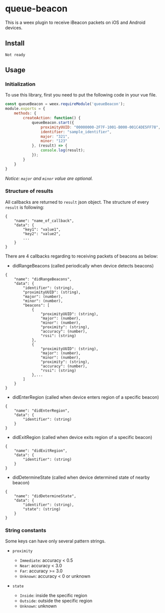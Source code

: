 # queue-beacon

This is a weex plugin to receive iBeacon packets on iOS and Android devices.

## Install

```
Not ready
```

## Usage
### Initialization
To use this library, first you need to put the following code in your vue file.

```javascript
const queueBeacon = weex.requireModule('queueBeacon');
module.exports = {
	methods: {
		createAction: function() {
			queueBeacon.start({
				proximityUUID: "00000000-2F7F-1001-B000-001C4DE5FF78",
				identifier: "sample_identifier",
				major: "321",
				minor: "123"
			}, (result) => {
				console.log(result);
			});
		}
	}
}
```
*Notice: `major` and `minor` value are optional.*

### Structure of results
All callbacks are returned to `result` json object. The structure of every `result` is following:

```
{
	"name": "name_of_callback",
	"data": {
		"key1": "value1",
		"key2": "value2",
		...
	}
}	
```

There are 4 callbacks regarding to receiving packets of beacons as below:

- didRangeBeacons (called periodically when device detects beacons)

```
{
	"name": "didRangeBeacons",
	"data": {
		"identifier": (string),
		"proximityUUID": (string),
		"major": (number),
		"minor": (number),
		"beacons": [
			{
				"proximityUUID": (string),
				"major": (number),
				"minor": (number),
				"proximity": (string),
				"accuracy": (number),
				"rssi": (string)
			},
			{
				"proximityUUID": (string),
				"major": (number),
				"minor": (number),
				"proximity": (string),
				"accuracy": (number),
				"rssi": (string)
			},...
		]
	}
}
```

- didEnterRegion (called when device enters region of a specific beacon)

```
{
	"name": "didEnterRegion",
	"data": {
		"identifier": (string)
	}
}
```

- didExitRegion (called when device exits region of a specific beacon)

```
{
	"name": "didExitRegion",
	"data": {
		"identifier": (string)
	}
}
```

- didDetermineState (called when device determined state of nearby beacon)

```
{
	"name": "didDetermineState",
	"data": {
		"identifier": (string),
		"state": (string)
	}
}
```

### String constants
Some keys can have only several pattern strings.

- `proximity`
	- `Immediate`: accuracy < 0.5
	- `Near`: accuracy < 3.0
	- `Far`: accuracy >= 3.0
	- `Unknown`: accuracy < 0 or unknown

- `state`
	- `Inside`: inside the specific region
	- `Outside`: outside the specific region
	- `Unknown`: unknown